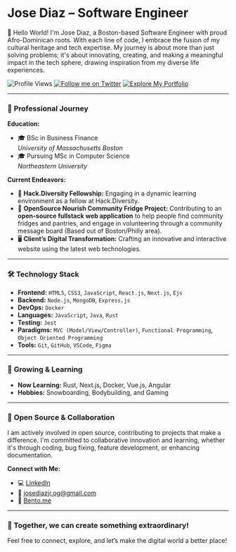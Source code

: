 # **Jose Diaz – Software Engineer**

👋 Hello World! I'm Jose Diaz, a Boston-based Software Engineer with proud Afro-Dominican roots. With each line of code, I embrace the fusion of my cultural heritage and tech expertise. My journey is about more than just solving problems; it's about innovating, creating, and making a meaningful impact in the tech sphere, drawing inspiration from my diverse life experiences.

![Profile Views](https://komarev.com/ghpvc/?username=JoseDiazCodes&color=orange)
[![Follow me on Twitter](https://img.shields.io/twitter/follow/diazjosedev?style=social)](https://twitter.com/diazjosedev)
[![Explore My Portfolio](https://img.shields.io/badge/-Portfolio-black)](https://josediazdev.com)

---

### 💼 **Professional Journey**

**Education:**

- 🎓 BSc in Business Finance  
   _University of Massachusetts Boston_
- 🎓 Pursuing MSc in Computer Science  
   _Northeastern University_

**Current Endeavors:**

- 🔨 **Hack.Diversity Fellowship:** Engaging in a dynamic learning environment as a fellow at Hack.Diversity.
- 🥫 **OpenSource Nourish Community Fridge Project:** Contributing to an **open-source fullstack web application** to help people find community fridges and pantries, and engage in volunteering through a community message board (Based out of Boston/Philly area).
- 🖥️ **Client’s Digital Transformation:** Crafting an innovative and interactive website using the latest web technologies.

---

### 🛠 **Technology Stack**

- **Frontend:** `HTML5`, `CSS3`, `JavaScript`, `React.js`, `Next.js`, `Ejs`
- **Backend:** `Node.js`, `MongoDB`, `Express.js`
- **DevOps:** `Docker`
- **Languages:** `JavaScript`, `Java`, `Rust`
- **Testing:** `Jest`
- **Paradigms:** `MVC (Model/View/Controller)`, `Functional Programming`, `Object Oriented Programming`
- **Tools:** `Git`, `GitHub`, `VSCode`, `Figma`

---

### 🌱 **Growing & Learning**

- **Now Learning:** Rust, Next.js, Docker, Vue.js, Angular
- **Hobbies:** Snowboarding, Bodybuilding, and Gaming

---

### 🤝 **Open Source & Collaboration**

I am actively involved in open source, contributing to projects that make a difference. I'm committed to collaborative innovation and learning, whether it's through coding, bug fixing, feature development, or enhancing documentation.

**Connect with Me:**

- 💻 [LinkedIn](https://linkedin.com/in/josediazdev)
- 📧 josediazjr.og@gmail.com
- 🍱 [Bento.me](https://bento.me/josedev)

---

### 💪 Together, we can create something extraordinary!

Feel free to connect, explore, and let’s make the digital world a better place!
